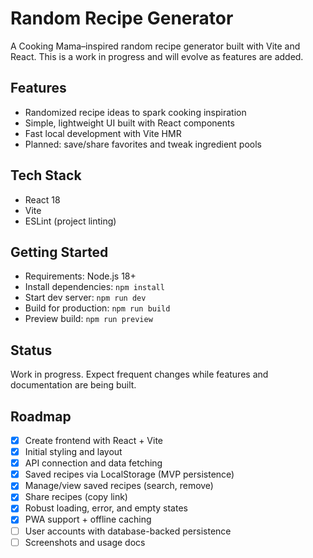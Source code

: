 # Random Recipe Generator

A Cooking Mama–inspired random recipe generator built with Vite and React. This is a work in progress and will evolve as features are added.

## Features

- Randomized recipe ideas to spark cooking inspiration
- Simple, lightweight UI built with React components
- Fast local development with Vite HMR
- Planned: save/share favorites and tweak ingredient pools

## Tech Stack

- React 18
- Vite
- ESLint (project linting)

## Getting Started

- Requirements: Node.js 18+
- Install dependencies: `npm install`
- Start dev server: `npm run dev`
- Build for production: `npm run build`
- Preview build: `npm run preview`

## Status

Work in progress. Expect frequent changes while features and documentation are being built.

## Roadmap

- [x] Create frontend with React + Vite
- [x] Initial styling and layout
- [x] API connection and data fetching
- [x] Saved recipes via LocalStorage (MVP persistence)
- [x] Manage/view saved recipes (search, remove)
- [x] Share recipes (copy link)
- [x] Robust loading, error, and empty states
- [x] PWA support + offline caching
- [ ] User accounts with database-backed persistence
- [ ] Screenshots and usage docs
